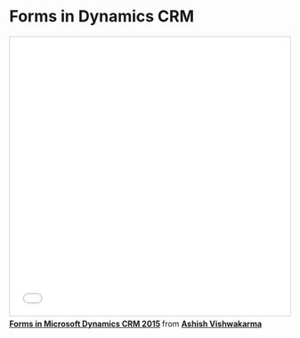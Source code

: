 # Forms in Dynamics CRM

<iframe src="//www.slideshare.net/slideshow/embed_code/key/j8tOSYZqGwrVRc" width="100%" height="500" frameborder="0" marginwidth="0" marginheight="0" scrolling="no" style="border:1px solid #CCC; border-width:1px; margin-bottom:5px; max-width: 100%;" allowfullscreen> </iframe> <div style="margin-bottom:5px"> <strong> <a href="//www.slideshare.net/AshishVishwakarma13/forms-in-microsoft-dynamics-crm-2015" title="Forms in Microsoft Dynamics CRM 2015" target="_blank">Forms in Microsoft Dynamics CRM 2015</a> </strong> from <strong><a href="https://www.slideshare.net/AshishVishwakarma13" target="_blank">Ashish Vishwakarma</a></strong> </div>